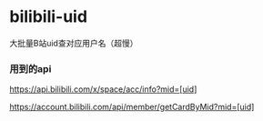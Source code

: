 # bilibili-uid
大批量B站uid查对应用户名（超慢）
### 用到的api
https://api.bilibili.com/x/space/acc/info?mid=[uid]

https://account.bilibili.com/api/member/getCardByMid?mid=[uid]
